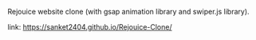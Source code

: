 Rejouice website clone (with gsap animation library and swiper.js library).

link: https://sanket2404.github.io/Rejouice-Clone/
